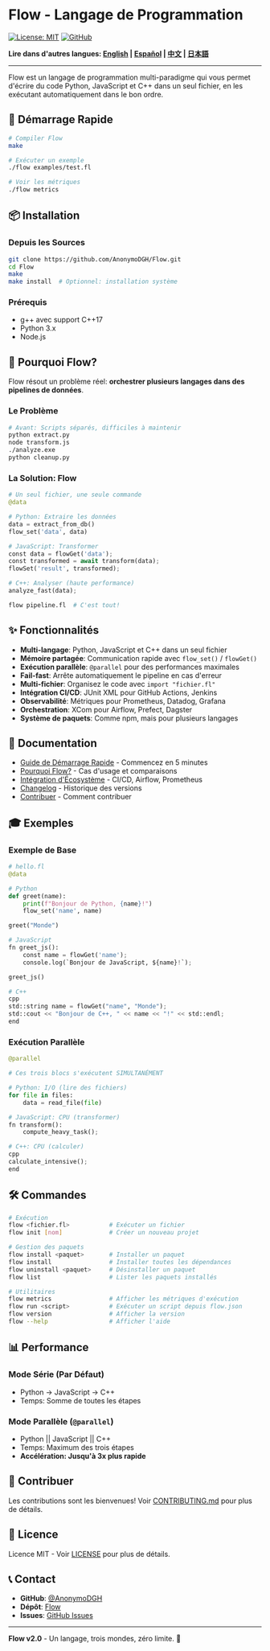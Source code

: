 # Flow - Langage de Programmation

[![License: MIT](https://img.shields.io/badge/License-MIT-yellow.svg)](https://opensource.org/licenses/MIT)
[![GitHub](https://img.shields.io/badge/GitHub-AnonymoDGH%2FFlow-blue)](https://github.com/AnonymoDGH/Flow)

**Lire dans d'autres langues: [English](README.md) | [Español](README-es.md) | [中文](README-zh.md) | [日本語](README-ja.md)**

---

Flow est un langage de programmation multi-paradigme qui vous permet d'écrire du code Python, JavaScript et C++ dans un seul fichier, en les exécutant automatiquement dans le bon ordre.

## 🚀 Démarrage Rapide

```bash
# Compiler Flow
make

# Exécuter un exemple
./flow examples/test.fl

# Voir les métriques
./flow metrics
```

## 📦 Installation

### Depuis les Sources

```bash
git clone https://github.com/AnonymoDGH/Flow.git
cd Flow
make
make install  # Optionnel: installation système
```

### Prérequis

- g++ avec support C++17
- Python 3.x
- Node.js

## 🎯 Pourquoi Flow?

Flow résout un problème réel: **orchestrer plusieurs langages dans des pipelines de données**.

### Le Problème
```bash
# Avant: Scripts séparés, difficiles à maintenir
python extract.py
node transform.js
./analyze.exe
python cleanup.py
```

### La Solution: Flow
```python
# Un seul fichier, une seule commande
@data

# Python: Extraire les données
data = extract_from_db()
flow_set('data', data)

# JavaScript: Transformer
const data = flowGet('data');
const transformed = await transform(data);
flowSet('result', transformed);

# C++: Analyser (haute performance)
analyze_fast(data);
```

```bash
flow pipeline.fl  # C'est tout!
```

## ✨ Fonctionnalités

- **Multi-langage**: Python, JavaScript et C++ dans un seul fichier
- **Mémoire partagée**: Communication rapide avec `flow_set()` / `flowGet()`
- **Exécution parallèle**: `@parallel` pour des performances maximales
- **Fail-fast**: Arrête automatiquement le pipeline en cas d'erreur
- **Multi-fichier**: Organisez le code avec `import "fichier.fl"`
- **Intégration CI/CD**: JUnit XML pour GitHub Actions, Jenkins
- **Observabilité**: Métriques pour Prometheus, Datadog, Grafana
- **Orchestration**: XCom pour Airflow, Prefect, Dagster
- **Système de paquets**: Comme npm, mais pour plusieurs langages

## 📖 Documentation

- [Guide de Démarrage Rapide](docs/QUICKSTART.md) - Commencez en 5 minutes
- [Pourquoi Flow?](docs/WHY_FLOW.md) - Cas d'usage et comparaisons
- [Intégration d'Écosystème](docs/ECOSYSTEM_INTEGRATION.md) - CI/CD, Airflow, Prometheus
- [Changelog](docs/CHANGELOG.md) - Historique des versions
- [Contribuer](CONTRIBUTING.md) - Comment contribuer

## 🎓 Exemples

### Exemple de Base

```python
# hello.fl
@data

# Python
def greet(name):
    print(f"Bonjour de Python, {name}!")
    flow_set('name', name)

greet("Monde")

# JavaScript
fn greet_js():
    const name = flowGet('name');
    console.log(`Bonjour de JavaScript, ${name}!`);

greet_js()

# C++
cpp
std::string name = flowGet("name", "Monde");
std::cout << "Bonjour de C++, " << name << "!" << std::endl;
end
```

### Exécution Parallèle

```python
@parallel

# Ces trois blocs s'exécutent SIMULTANÉMENT

# Python: I/O (lire des fichiers)
for file in files:
    data = read_file(file)

# JavaScript: CPU (transformer)
fn transform():
    compute_heavy_task();

# C++: CPU (calculer)
cpp
calculate_intensive();
end
```

## 🛠️ Commandes

```bash
# Exécution
flow <fichier.fl>           # Exécuter un fichier
flow init [nom]             # Créer un nouveau projet

# Gestion des paquets
flow install <paquet>       # Installer un paquet
flow install                # Installer toutes les dépendances
flow uninstall <paquet>     # Désinstaller un paquet
flow list                   # Lister les paquets installés

# Utilitaires
flow metrics                # Afficher les métriques d'exécution
flow run <script>           # Exécuter un script depuis flow.json
flow version                # Afficher la version
flow --help                 # Afficher l'aide
```

## 📊 Performance

### Mode Série (Par Défaut)
- Python → JavaScript → C++
- Temps: Somme de toutes les étapes

### Mode Parallèle (`@parallel`)
- Python || JavaScript || C++
- Temps: Maximum des trois étapes
- **Accélération: Jusqu'à 3x plus rapide**

## 🤝 Contribuer

Les contributions sont les bienvenues! Voir [CONTRIBUTING.md](CONTRIBUTING.md) pour plus de détails.

## 📝 Licence

Licence MIT - Voir [LICENSE](LICENSE) pour plus de détails.

## 📞 Contact

- **GitHub**: [@AnonymoDGH](https://github.com/AnonymoDGH)
- **Dépôt**: [Flow](https://github.com/AnonymoDGH/Flow)
- **Issues**: [GitHub Issues](https://github.com/AnonymoDGH/Flow/issues)

---

**Flow v2.0** - Un langage, trois mondes, zéro limite. 🚀
